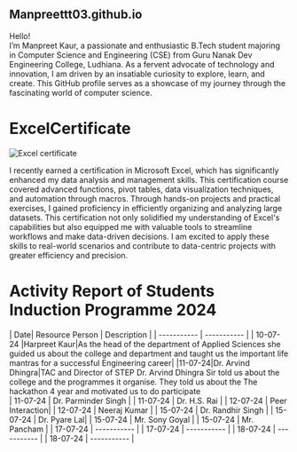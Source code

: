 ## Manpreettt03.github.io
Hello! <br>
I’m Manpreet Kaur, a passionate and enthusiastic B.Tech student majoring in Computer Science and Engineering (CSE) from Guru Nanak Dev Engineering College, Ludhiana. As a fervent advocate of technology and innovation, I am driven by an insatiable curiosity to explore, learn, and create. This GitHub profile serves as a showcase of my journey through the fascinating world of computer science.<br>

# ExcelCertificate

![Excel certificate ](https://github.com/user-attachments/assets/ba18f5e0-876e-4442-875a-b0fbc1cb849d)


I recently earned a certification in Microsoft Excel, which has significantly enhanced my data analysis and management skills. This certification course covered advanced functions, pivot tables, data visualization techniques, and automation through macros. Through hands-on projects and practical exercises, I gained proficiency in efficiently organizing and analyzing large datasets. This certification not only solidified my understanding of Excel's capabilities but also equipped me with valuable tools to streamline workflows and make data-driven decisions. I am excited to apply these skills to real-world scenarios and contribute to data-centric projects with greater efficiency and precision.


# Activity Report of Students Induction Programme 2024

| Date| Resource Person | Description |
| ----------- | ----------- |
| 10-07-24 |Harpreet Kaur|As the head of the department of Applied Sciences she guided us about the college and department and taught us the important life mantras for a successful Engineering career|
|11-07-24|Dr. Arvind Dhingra|TAC and Director of STEP Dr. Arvind Dhingra Sir told us about the college and the programmes it organise. They told us about the The hackathon 4 year and motivated us to do participate  
| 11-07-24 | Dr. Parminder Singh |
| 11-07-24 | Dr. H.S. Rai  |
| 12-07-24 | Peer Interaction|
| 12-07-24 | Neeraj Kumar |
| 15-07-24 | Dr. Randhir Singh |
| 15-07-24 | Dr. Pyare Lal|
| 15-07-24 | Mr. Sony Goyal |
| 15-07-24 | Mr. Pancham |
| 17-07-24 | ----------- |
| 17-07-24 | ----------- |
| 18-07-24 | ----------- |
| 18-07-24 | ----------- |
